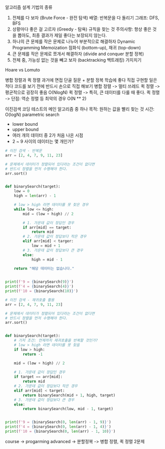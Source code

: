 알고리즘 설계 기법의 종류

1. 전체를 다 보자 (Brute Force - 완전 탐색)
   배열: 반복문을 다 돌리기
   그래프: DFS, BFS
2. 상황마다 좋은 걸 고르자 (Greedy - 탐욕)
   규칙을 찾는 것
   주의사항: 항상 좋은 것을 뽑아도, 최종 결과가 제일 좋다는 보장되지 않는다.
3. 하나의 큰 문제를 작은 문제로 나누어 부분적으로 해결하자
   Dynamic Programming
   Memoization
   점화식 (bottom-up), 재귀 (top-down)
4. 큰 문제를 작은 문제로 쪼개서 해결하자 (divide and conquer 분할 정복)
5. 전체 중, 가능성 없는 것을 빼고 보자 (backtracking 백트래킹)
   가지치기

Hoare vs Lomuto

병합 정렬과 퀵 정렬
과거에 면접 단골 질문 + 분할 정복 학습에 좋다
직접 구현할 일은 적다
코드를 보기 전에 반드시 손으로 직접 해보기
병합 정렬 -> 멀티 쓰레드
퀵 정렬 -> 평균적으로 굉장히 좋음 O(NlogN)
퀵 정렬 -> 특히, 큰 데이터를 다룰 때 좋다.
퀵 정렬 -> 단점: 역순 정렬 등 최악의 경우 O(N ** 2)

이진검색
코딩 테스트의 메인 알고리즘 중 하나
목적: 원하는 값을 빨리 찾는 것
시간: O(logN)
parametric search
- lower bound
- upper bound
- 여러 개의 데이터 중 2가 처음 나온 시점
- 2 ~ 9 사이의 데이터는 몇 개인가?

```py
# 이진 검색 - 반복문
arr = [2, 4, 7, 9, 11, 23]

# 문제에서 데이터가 정렬되어 있다라는 조건이 없다면
# 반드시 정렬을 먼저 수행해야 한다.
arr.sort()


def binarySearch(target):
    low = 0
    high = len(arr) - 1

    # low > high 라면 데이터를 못 찾은 경우
    while low <= high:
        mid = (low + high) // 2

        # 1. 가운데 값이 정답인 경우
        if arr[mid] == target:
            return mid
        # 2. 가운데 값이 정답보다 작은 경우
        elif arr[mid] < targer:
            low = mid + 1
        # 3. 가운데 값이 정답보다 큰 경우
        else:
            high = mid - 1
    
    return "해당 데이터는 없습니다."


print(f'9 = {binarySearch(9)}')
print(f'4 = {binarySearch(4)}')
print(f'10 = {binarySearch(10)}')
```

```py
# 이진 검색 - 재귀호출 활용
arr = [2, 4, 7, 9, 11, 23]

# 문제에서 데이터가 정렬되어 있다라는 조건이 없다면
# 반드시 정렬을 먼저 수행해야 한다.
arr.sort()


def binarySearch(target):
    # 기저 조건: 언제까지 재귀호출을 반복할 것인가?
    # low > high 라면 데이터를 못 찾음
    if low > high:
        return -1

    mid = (low + high) // 2
    
    # 1. 가운데 값이 정답인 경우
    if target == arr[mid]:
        return mid
    # 2. 가운데 값이 정답보다 작은 경우
    elif arr[mid] < target:
        return binarySearch(mid + 1, high, target)
    # 3. 가운데 값이 정답보다 큰 경우
    else:
        return binarySearch(low, mid - 1, target)


print(f'9 = {binarySearch(0, len(arr) - 1, 9)}')
print(f'4 = {binarySearch(0, len(arr) - 1, 4)}')
print(f'10 = {binarySearch(0, len(arr) - 1, 10)}')
```

course -> progarming advanced -> 분할정복 -> 병합 정렬, 퀵 정렬 2문제